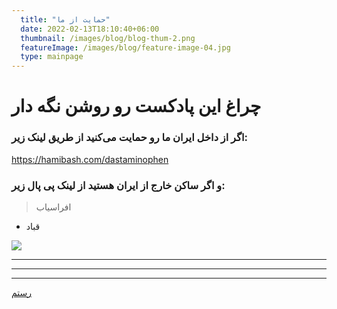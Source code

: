 ```yaml
---
  title: "حمایت از ما"
  date: 2022-02-13T18:10:40+06:00
  thumbnail: /images/blog/blog-thum-2.png
  featureImage: /images/blog/feature-image-04.jpg
  type: mainpage
---
```

# چراغ این پادکست رو روشن نگه دار

### اگر از داخل ایران ما رو حمایت می‌کنید از طریق لینک زیر:
https://hamibash.com/dastaminophen
### و اگر ساکن خارج از ایران هستید از لینک پی پال زیر:



  
> افراسیاب  
- قباد



 ![](https://mdg.imgix.net/assets/images/tux.png)  
  *** 

  ---

  _____

  [رستم](google.com
  )